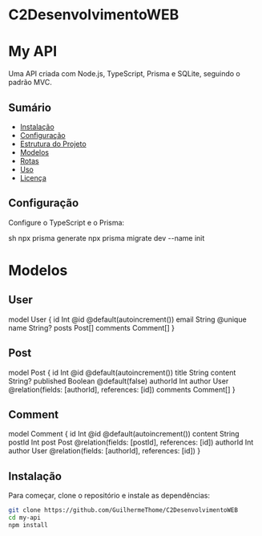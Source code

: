 # C2DesenvolvimentoWEB
# My API

Uma API criada com Node.js, TypeScript, Prisma e SQLite, seguindo o padrão MVC.

## Sumário

- [Instalação](#instalação)
- [Configuração](#configuração)
- [Estrutura do Projeto](#estrutura-do-projeto)
- [Modelos](#modelos)
- [Rotas](#rotas)
- [Uso](#uso)
- [Licença](#licença)


## Configuração
Configure o TypeScript e o Prisma:

sh
npx prisma generate
npx prisma migrate dev --name init


# Modelos

## User

model User {
  id        Int      @id @default(autoincrement())
  email     String   @unique
  name      String?
  posts     Post[]
  comments  Comment[]
}

## Post

model Post {
  id          Int       @id @default(autoincrement())
  title       String
  content     String?
  published   Boolean   @default(false)
  authorId    Int
  author      User      @relation(fields: [authorId], references: [id])
  comments    Comment[]
}

## Comment

model Comment {
  id        Int     @id @default(autoincrement())
  content   String
  postId    Int
  post      Post    @relation(fields: [postId], references: [id])
  authorId  Int
  author    User    @relation(fields: [authorId], references: [id])
}


## Instalação

Para começar, clone o repositório e instale as dependências:

```sh
git clone https://github.com/GuilhermeThome/C2DesenvolvimentoWEB
cd my-api
npm install
